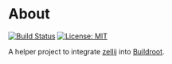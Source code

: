 # About

[![Build Status](https://gitlab.com/alexs-sh/zellij-buildroot/badges/master/pipeline.svg)](https://gitlab.com/alexs-sh/zellij-buildroot/-/commits/master)
[![License: MIT](https://img.shields.io/badge/License-MIT-yellow.svg)](https://opensource.org/licenses/MIT)

A helper project to integrate [zellij](https://github.com/zellij-org/zellij) into
[Buildroot](https://buildroot.org/).
